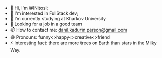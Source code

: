 - 👋 Hi, I'm @INitosI;
- 👀 I'm interested in FullStack dev;
- 🌱 I’m currently studying at Kharkov University
- 💞️ Looking for a job in a good team
- 📫 How to contact me: danil.kadurin.person@gmail.com
- 😄 Pronouns: funny<>happy<>creative<>friend
- ⚡ Interesting fact: there are more trees on Earth than stars in the Milky Way.
